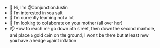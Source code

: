 - 👋 Hi, I’m @ConjunctionJustin
- 👀 I’m interested in sea salt
- 🌱 I’m currently learning not a lot
- 💞️ I’m looking to collaborate on your mother (all over her)
- 📫 How to reach me go down 5th street, then down the second manhole, and place a gold coin on the ground, I won't be there but at least now you have a hedge againt inflation

<!---
ConjunctionJustin/ConjunctionJustin is a ✨ special ✨ repository because its `README.md` (this file) appears on your GitHub profile.
You can click the Preview link to take a look at your changes.
--->
